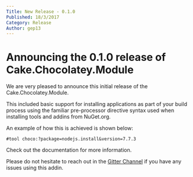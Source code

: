 ```yaml
---
Title: New Release - 0.1.0
Published: 18/3/2017
Category: Release
Author: gep13
---
```


# Announcing the 0.1.0 release of Cake.Chocolatey.Module

We are very pleased to announce this initial release of the Cake.Chocolatey.Module.

This included basic support for installing applications as part of your build process using the familiar pre-processor directive syntax used when installing tools and addins from NuGet.org.

An example of how this is achieved is shown below:

```
#tool choco:?package=nodejs.install&version=7.7.3
```

Check out the documentation for more information.

Please do not hesitate to reach out in the [Gitter Channel](https://gitter.im/cake-contrib/Lobby) if you have any issues using this addin.